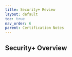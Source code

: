 ```yaml
---
title: Security+ Review    
layout: default          
toc: true  
nav_order: 6
parent: Certification Notes
---
```



## Security+ Overview

